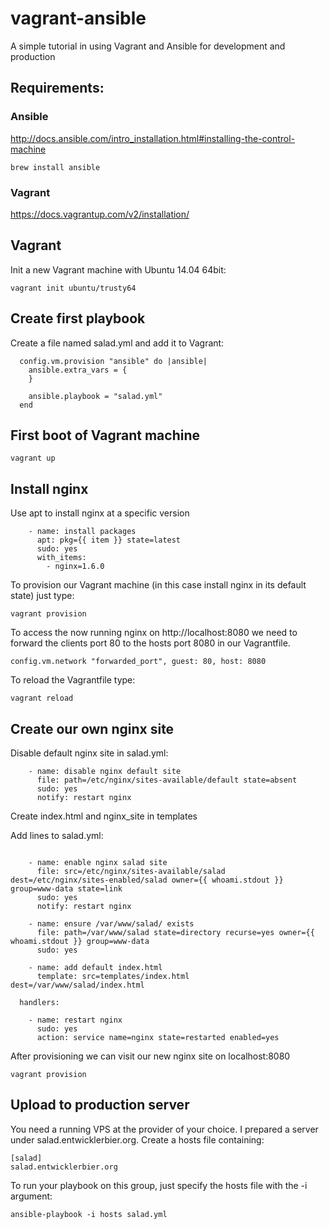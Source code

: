 vagrant-ansible
===============

A simple tutorial in using Vagrant and Ansible for development and production

## Requirements:

### Ansible
http://docs.ansible.com/intro_installation.html#installing-the-control-machine
```
brew install ansible
```

### Vagrant
https://docs.vagrantup.com/v2/installation/

## Vagrant

Init a new Vagrant machine with Ubuntu 14.04 64bit:
```
vagrant init ubuntu/trusty64
```

## Create first playbook
Create a file named salad.yml and add it to Vagrant:
```
  config.vm.provision "ansible" do |ansible|
    ansible.extra_vars = {
    }

    ansible.playbook = "salad.yml"
  end
```

## First boot of Vagrant machine
```
vagrant up
```

## Install nginx

Use apt to install nginx at a specific version
```
    - name: install packages
      apt: pkg={{ item }} state=latest
      sudo: yes
      with_items:
        - nginx=1.6.0
```

To provision our Vagrant machine (in this case install nginx in its default state) just type:
```
vagrant provision
```

To access the now running nginx on http://localhost:8080 we need to forward the clients port 80 to the hosts port 8080 in our Vagrantfile.
```
config.vm.network "forwarded_port", guest: 80, host: 8080

```
To reload the Vagrantfile type:
```
vagrant reload
```

## Create our own nginx site

Disable default nginx site in salad.yml:
```
    - name: disable nginx default site
      file: path=/etc/nginx/sites-available/default state=absent
      sudo: yes
      notify: restart nginx

```

Create index.html and nginx_site in templates

Add lines to salad.yml:
```

    - name: enable nginx salad site
      file: src=/etc/nginx/sites-available/salad dest=/etc/nginx/sites-enabled/salad owner={{ whoami.stdout }} group=www-data state=link
      sudo: yes
      notify: restart nginx

    - name: ensure /var/www/salad/ exists
      file: path=/var/www/salad state=directory recurse=yes owner={{ whoami.stdout }} group=www-data
      sudo: yes

    - name: add default index.html
      template: src=templates/index.html dest=/var/www/salad/index.html

  handlers:

    - name: restart nginx
      sudo: yes
      action: service name=nginx state=restarted enabled=yes

```

After provisioning we can visit our new nginx site on localhost:8080
```
vagrant provision
```

## Upload to production server

You need a running VPS at the provider of your choice. I prepared a server under salad.entwicklerbier.org.
Create a hosts file containing:
```
[salad]
salad.entwicklerbier.org
```

To run your playbook on this group, just specify the hosts file with the -i argument:
```
ansible-playbook -i hosts salad.yml
```

